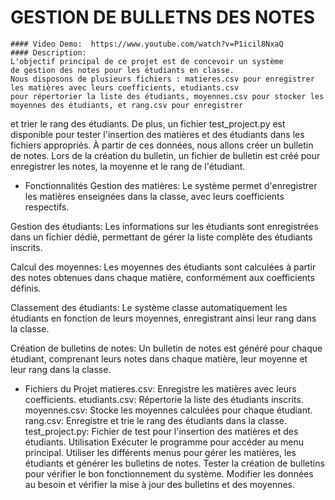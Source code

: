 # GESTION DE BULLETNS DES NOTES
    #### Video Demo:  https://www.youtube.com/watch?v=P1icil8NxaQ
    #### Description:
    L'objectif principal de ce projet est de concevoir un système
    de gestion des notes pour les étudiants en classe.
    Nous disposons de plusieurs fichiers : matieres.csv pour enregistrer les matières avec leurs coefficients, etudiants.csv
    pour répertorier la liste des étudiants, moyennes.csv pour stocker les moyennes des étudiants, et rang.csv pour enregistrer
   et trier le rang des étudiants.
   De plus, un fichier test_project.py est disponible pour tester l'insertion des matières et des étudiants dans les fichiers appropriés.
   À partir de ces données, nous allons créer un bulletin de notes. Lors de la création du bulletin,
   un fichier de bulletin est créé pour enregistrer les notes, la moyenne et le rang de l'étudiant.


   * Fonctionnalités
   Gestion des matières: Le système permet d'enregistrer les matières enseignées dans la classe, avec leurs coefficients respectifs.

   Gestion des étudiants: Les informations sur les étudiants sont enregistrées dans un fichier dédié, permettant de gérer la liste complète des étudiants inscrits.

   Calcul des moyennes: Les moyennes des étudiants sont calculées à partir des notes obtenues dans chaque matière, conformément aux coefficients définis.

   Classement des étudiants: Le système classe automatiquement les étudiants en fonction de leurs moyennes, enregistrant ainsi leur rang dans la classe.

   Création de bulletins de notes: Un bulletin de notes est généré pour chaque étudiant, comprenant leurs notes dans chaque matière, leur moyenne et leur rang dans la classe.

   * Fichiers du Projet
   matieres.csv: Enregistre les matières avec leurs coefficients.
   etudiants.csv: Répertorie la liste des étudiants inscrits.
   moyennes.csv: Stocke les moyennes calculées pour chaque étudiant.
   rang.csv: Enregistre et trie le rang des étudiants dans la classe.
   test_project.py: Fichier de test pour l'insertion des matières et des étudiants.
   Utilisation
   Exécuter le programme pour accéder au menu principal.
   Utiliser les différents menus pour gérer les matières, les étudiants et générer les bulletins de notes.
   Tester la création de bulletins pour vérifier le bon fonctionnement du système.
   Modifier les données au besoin et vérifier la mise à jour des bulletins et des moyennes.
